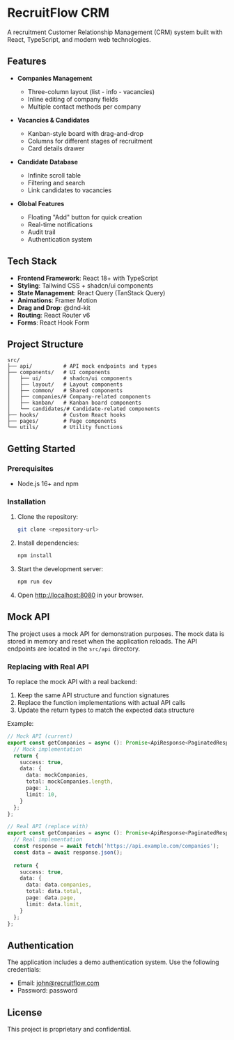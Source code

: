 
# RecruitFlow CRM

A recruitment Customer Relationship Management (CRM) system built with React, TypeScript, and modern web technologies.

## Features

- **Companies Management**
  - Three-column layout (list - info - vacancies)
  - Inline editing of company fields
  - Multiple contact methods per company

- **Vacancies & Candidates**
  - Kanban-style board with drag-and-drop
  - Columns for different stages of recruitment
  - Card details drawer
  
- **Candidate Database**
  - Infinite scroll table
  - Filtering and search
  - Link candidates to vacancies
  
- **Global Features**
  - Floating "Add" button for quick creation
  - Real-time notifications
  - Audit trail
  - Authentication system

## Tech Stack

- **Frontend Framework**: React 18+ with TypeScript
- **Styling**: Tailwind CSS + shadcn/ui components
- **State Management**: React Query (TanStack Query)
- **Animations**: Framer Motion
- **Drag and Drop**: @dnd-kit
- **Routing**: React Router v6
- **Forms**: React Hook Form

## Project Structure

```
src/
├── api/          # API mock endpoints and types
├── components/   # UI components
│   ├── ui/       # shadcn/ui components
│   ├── layout/   # Layout components
│   ├── common/   # Shared components
│   ├── companies/# Company-related components
│   ├── kanban/   # Kanban board components
│   └── candidates/# Candidate-related components
├── hooks/        # Custom React hooks
├── pages/        # Page components
└── utils/        # Utility functions
```

## Getting Started

### Prerequisites

- Node.js 16+ and npm

### Installation

1. Clone the repository:
   ```bash
   git clone <repository-url>
   ```

2. Install dependencies:
   ```bash
   npm install
   ```

3. Start the development server:
   ```bash
   npm run dev
   ```

4. Open [http://localhost:8080](http://localhost:8080) in your browser.

## Mock API

The project uses a mock API for demonstration purposes. The mock data is stored in memory and reset when the application reloads. The API endpoints are located in the `src/api` directory.

### Replacing with Real API

To replace the mock API with a real backend:

1. Keep the same API structure and function signatures
2. Replace the function implementations with actual API calls
3. Update the return types to match the expected data structure

Example:

```typescript
// Mock API (current)
export const getCompanies = async (): Promise<ApiResponse<PaginatedResponse<Company>>> => {
  // Mock implementation
  return {
    success: true,
    data: {
      data: mockCompanies,
      total: mockCompanies.length,
      page: 1,
      limit: 10,
    }
  };
};

// Real API (replace with)
export const getCompanies = async (): Promise<ApiResponse<PaginatedResponse<Company>>> => {
  // Real implementation
  const response = await fetch('https://api.example.com/companies');
  const data = await response.json();
  
  return {
    success: true,
    data: {
      data: data.companies,
      total: data.total,
      page: data.page,
      limit: data.limit,
    }
  };
};
```

## Authentication

The application includes a demo authentication system. Use the following credentials:

- Email: john@recruitflow.com
- Password: password

## License

This project is proprietary and confidential.
